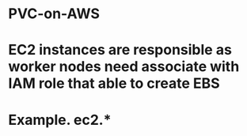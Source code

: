 # PVC-on-AWS
# EC2 instances  are responsible as worker nodes need associate with IAM role that able to create EBS
# Example. ec2.*
